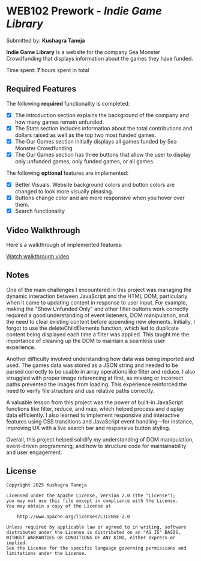 # WEB102 Prework - *Indie Game Library*

Submitted by: **Kushagra Taneja**

**Indie Game Library** is a website for the company Sea Monster Crowdfunding that displays information about the games they have funded.

Time spent: **7** hours spent in total

## Required Features

The following **required** functionality is completed:

* [x] The introduction section explains the background of the company and how many games remain unfunded.
* [x] The Stats section includes information about the total contributions and dollars raised as well as the top two most funded games.
* [x] The Our Games section initially displays all games funded by Sea Monster Crowdfunding
* [x] The Our Games section has three buttons that allow the user to display only unfunded games, only funded games, or all games.

The following **optional** features are implemented:

* [x] Better Visuals. Website background colors and button colors are changed to look more visually pleasing.
* [x] Buttons change color and are more responsive when you hover over them.
* [x] Search functionality

## Video Walkthrough

Here's a walkthrough of implemented features:


[Watch walkthrough video](https://imgur.com/a/n26g1Yr)

<!-- Replace this with whatever GIF tool you used! -->
<!-- Recommended tools:
[Kap](https://getkap.co/) for macOS
[ScreenToGif](https://www.screentogif.com/) for Windows
[peek](https://github.com/phw/peek) for Linux. -->

## Notes

One of the main challenges I encountered in this project was managing the dynamic interaction between JavaScript and the HTML DOM, particularly when it came to updating content in response to user input. For example, making the "Show Unfunded Only" and other filter buttons work correctly required a good understanding of event listeners, DOM manipulation, and the need to clear existing content before appending new elements. Initially, I forgot to use the deleteChildElements function, which led to duplicate content being displayed each time a filter was applied. This taught me the importance of cleaning up the DOM to maintain a seamless user experience.

Another difficulty involved understanding how data was being imported and used. The games data was stored as a JSON string and needed to be parsed correctly to be usable in array operations like filter and reduce. I also struggled with proper image referencing at first, as missing or incorrect paths prevented the images from loading. This experience reinforced the need to verify file structure and use relative paths correctly.

A valuable lesson from this project was the power of built-in JavaScript functions like filter, reduce, and map, which helped process and display data efficiently. I also learned to implement responsive and interactive features using CSS transitions and JavaScript event handling—for instance, improving UX with a live search bar and responsive button styling.

Overall, this project helped solidify my understanding of DOM manipulation, event-driven programming, and how to structure code for maintainability and user engagement.

## License

    Copyright 2025 Kushagra Taneja

    Licensed under the Apache License, Version 2.0 (the "License");
    you may not use this file except in compliance with the License.
    You may obtain a copy of the License at

        http://www.apache.org/licenses/LICENSE-2.0

    Unless required by applicable law or agreed to in writing, software
    distributed under the License is distributed on an "AS IS" BASIS,
    WITHOUT WARRANTIES OR CONDITIONS OF ANY KIND, either express or implied.
    See the License for the specific language governing permissions and
    limitations under the License.
